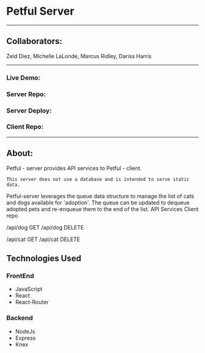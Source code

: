 # Petful Server

---------------------------------------------------------------------------------

## Collaborators:
Zeid Diez,
Michelle LaLonde,
Marcus Ridley,
Dariss Harris

---------------------------------------------------------------------------------

### Live Demo:

### Server Repo:
### Server Deploy: 

### Client Repo:

---------------------------------------------------------------------------------

## About:


Petful - server provides API services to Petful - client.

    This server does not use a database and is intended to serve static data.

Petful-server leverages the queue data structure to manage the list of cats and dogs available for 'adoption'. The queue can be updated to dequeue adopted pets and re-enqueue them to the end of the list.
API Services
Client repo



/api/dog GET
/api/dog DELETE

/api/cat GET
/api/cat DELETE

## Technologies Used

### FrontEnd

   * JavaScript
   * React
   * React-Router

### Backend

   * NodeJs
   * Express
   * Knex

